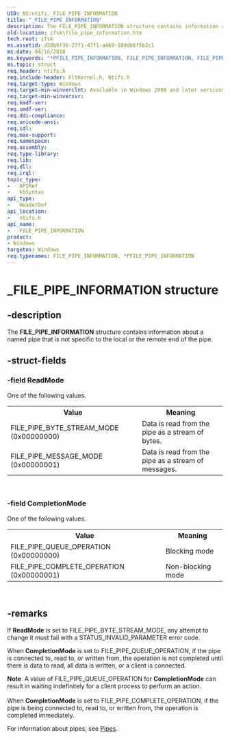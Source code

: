```yaml
---
UID: NS:ntifs._FILE_PIPE_INFORMATION
title: "_FILE_PIPE_INFORMATION"
description: The FILE_PIPE_INFORMATION structure contains information about a named pipe that is not specific to the local or the remote end of the pipe.
old-location: ifsk\file_pipe_information.htm
tech.root: ifsk
ms.assetid: d38b9f36-27f1-47f1-a469-18ddb6f5b2c1
ms.date: 04/16/2018
ms.keywords: "*PFILE_PIPE_INFORMATION, FILE_PIPE_INFORMATION, FILE_PIPE_INFORMATION structure [Installable File System Drivers], PFILE_PIPE_INFORMATION, PFILE_PIPE_INFORMATION structure pointer [Installable File System Drivers], _FILE_PIPE_INFORMATION, ifsk.file_pipe_information, ntifs/FILE_PIPE_INFORMATION, ntifs/PFILE_PIPE_INFORMATION"
ms.topic: struct
req.header: ntifs.h
req.include-header: FltKernel.h, Ntifs.h
req.target-type: Windows
req.target-min-winverclnt: Available in Windows 2000 and later versions of the Windows operating system.
req.target-min-winversvr: 
req.kmdf-ver: 
req.umdf-ver: 
req.ddi-compliance: 
req.unicode-ansi: 
req.idl: 
req.max-support: 
req.namespace: 
req.assembly: 
req.type-library: 
req.lib: 
req.dll: 
req.irql: 
topic_type:
-	APIRef
-	kbSyntax
api_type:
-	HeaderDef
api_location:
-	ntifs.h
api_name:
-	FILE_PIPE_INFORMATION
product:
- Windows
targetos: Windows
req.typenames: FILE_PIPE_INFORMATION, *PFILE_PIPE_INFORMATION
---
```


# _FILE_PIPE_INFORMATION structure


## -description


The <b>FILE_PIPE_INFORMATION</b> structure contains information about a named pipe that is not specific to the local or the remote end of the pipe.


## -struct-fields




### -field ReadMode

One of the following values.

<table>
<tr>
<th>Value</th>
<th>Meaning</th>
</tr>
<tr>
<td>FILE_PIPE_BYTE_STREAM_MODE
(0x00000000)</td>
<td>Data is read from the pipe as a stream of bytes.</td>
</tr>
<tr>
<td>FILE_PIPE_MESSAGE_MODE
(0x00000001)</td>
<td>Data is read from the pipe as a stream of messages.</td>
</tr>
</table>
 


### -field CompletionMode

One of the following values.

<table>
<tr>
<th>Value</th>
<th>Meaning</th>
</tr>
<tr>
<td>FILE_PIPE_QUEUE_OPERATION
(0x00000000)</td>
<td>Blocking mode</td>
</tr>
<tr>
<td>FILE_PIPE_COMPLETE_OPERATION
(0x00000001)</td>
<td>Non-blocking mode </td>
</tr>
</table>
 


## -remarks



If <b>ReadMode</b> is set to FILE_PIPE_BYTE_STREAM_MODE, any attempt to change it must fail with a STATUS_INVALID_PARAMETER error code.

When <b>CompletionMode</b> is set to FILE_PIPE_QUEUE_OPERATION, if the pipe is connected to, read to, or written from, the operation is not completed until there is data to read, all data is written, or a client is connected. 

<div class="alert"><b>Note</b>  A value of FILE_PIPE_QUEUE_OPERATION for <b>CompletionMode</b> can result in waiting indefinitely for a client process to perform an action.</div>
<div> </div>
When <b>CompletionMode</b> is set to FILE_PIPE_COMPLETE_OPERATION, if the pipe is being connected to, read to, or written from, the operation is completed immediately. 

For information about pipes, see <a href="https://msdn.microsoft.com/7cb8cbe4-eec8-4dda-9cb7-8d37abcee6f4">Pipes</a>.



